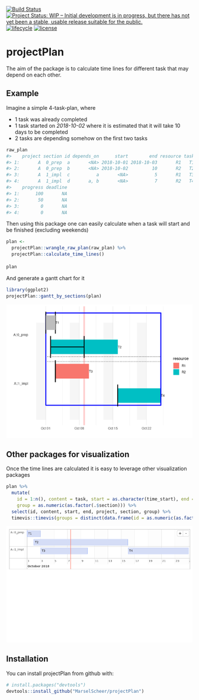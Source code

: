
[![Build
Status](https://travis-ci.org/MarselScheer/projectPlan.svg?branch=master)](https://travis-ci.org/MarselScheer/projectPlan)
[![Project Status: WIP – Initial development is in progress, but there
has not yet been a stable, usable release suitable for the
public.](https://www.repostatus.org/badges/latest/wip.svg)](https://www.repostatus.org/#wip)
[![lifecycle](https://img.shields.io/badge/lifecycle-experimental-orange.svg)](https://www.tidyverse.org/lifecycle/#experimental)
[![license](https://img.shields.io/badge/license-GPL--3-blue.svg)](https://www.gnu.org/licenses/gpl-3.0.en.html)

# projectPlan

The aim of the package is to calculate time lines for different task
that may depend on each other.

## Example

Imagine a simple 4-task-plan, where

  - 1 task was already completed
  - 1 task started on *2018-10-02* where it is estimated that it will
    take 10 days to be completed
  - 2 tasks are depending somehow on the first two tasks

<!-- end list -->

``` r
raw_plan
#>    project section id depends_on      start        end resource task
#> 1:       A  0_prep  a       <NA> 2018-10-01 2018-10-03       R1   T1
#> 2:       A  0_prep  b       <NA> 2018-10-02         10       R2   T2
#> 3:       A  1_impl  c          a       <NA>          5       R1   T3
#> 4:       A  1_impl  d       a, b       <NA>          7       R2   T4
#>    progress deadline
#> 1:      100       NA
#> 2:       50       NA
#> 3:        0       NA
#> 4:        0       NA
```

Then using this package one can easily calculate when a task will start
and be finished (excluding weekends)

``` r
plan <- 
  projectPlan::wrangle_raw_plan(raw_plan) %>% 
  projectPlan::calculate_time_lines()

plan
```

And generate a gantt chart for it

``` r
library(ggplot2)
projectPlan::gantt_by_sections(plan)
```

![](README-gantt-1.png)<!-- -->

## Other packages for visualization

Once the time lines are calculated it is easy to leverage other
visualization packages

``` r
plan %>% 
  mutate(
    id = 1:n(), content = task, start = as.character(time_start), end = as.character(time_end), 
    group = as.numeric(as.factor(.$section))) %>% 
  select(id, content, start, end, project, section, group) %>% 
  timevis::timevis(groups = distinct(data.frame(id = as.numeric(as.factor(.$section)), content = .$section)))
```

![timevis](./README-timevis-1.png)

## Installation

You can install projectPlan from github with:

``` r
# install.packages("devtools")
devtools::install_github("MarselScheer/projectPlan")
```
